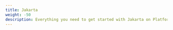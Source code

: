 ```yaml
---
title: Jakarta
weight: -50
description: Everything you need to get started with Jakarta on Platform.sh. 
---
```

